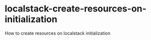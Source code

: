 # localstack-create-resources-on-initialization
How to create resources on localstack initialization
